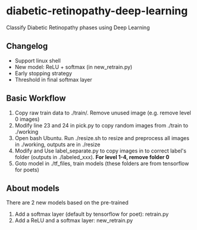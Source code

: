 # diabetic-retinopathy-deep-learning
Classify Diabetic Retinopathy phases using Deep Learning

## Changelog
- Support linux shell
- New model: ReLU + softmax (in new_retrain.py)
- Early stopping strategy
- Threshold in final softmax layer

## Basic Workflow

1. Copy raw train data to ./train/. Remove unused image (e.g. remove level 0 images)
2. Modify line 23 and 24 in pick.py to copy random images from ./train to ./working
3. Open bash Ubuntu. Run ./resize.sh to resize and preprocess all images in ./working, outputs are in ./resize
4. Modify and Use label_separate.py to copy images in to correct label's folder (outputs in ./labeled_xxx). **For level 1-4, remove folder 0**   
5. Goto model in ./tf_files, train models (these folders are from tensorflow for poets)

## About models
There are 2 new models based on the pre-trained
1. Add a softmax layer (default by tensorflow for poet): retrain.py 
2. Add a ReLU and a softmax layer: new_retrain.py

<img src=https://profile-counter.glitch.me/huyvd7/count.svg width=0/></div>

